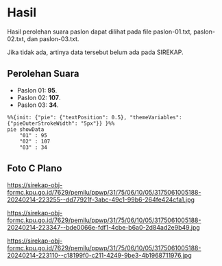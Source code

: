 # Hasil

Hasil perolehan suara paslon dapat dilihat pada file paslon-01.txt, paslon-02.txt, dan paslon-03.txt.

Jika tidak ada, artinya data tersebut belum ada pada SIREKAP.

## Perolehan Suara

 * Paslon 01: **95**.
 * Paslon 02: **107**.
 * Paslon 03: **34**.

```mermaid
%%{init: {"pie": {"textPosition": 0.5}, "themeVariables": {"pieOuterStrokeWidth": "5px"}} }%%
pie showData
    "01" : 95
    "02" : 107
    "03" : 34
```
## Foto C Plano

https://sirekap-obj-formc.kpu.go.id/7629/pemilu/ppwp/31/75/06/10/05/3175061005188-20240214-223255--dd77921f-3abc-49c1-99b6-264fe424cfa1.jpg

https://sirekap-obj-formc.kpu.go.id/7629/pemilu/ppwp/31/75/06/10/05/3175061005188-20240214-223347--bde0066e-fdf1-4cbe-b6a0-2d84ad2e9b49.jpg

https://sirekap-obj-formc.kpu.go.id/7629/pemilu/ppwp/31/75/06/10/05/3175061005188-20240214-223110--c18199f0-c211-4249-9be3-4b1968711976.jpg
